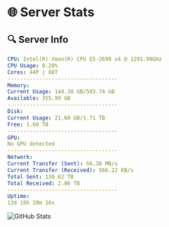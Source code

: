 # 🌐 Server Stats
## 🔍 Server Info
```yaml
CPU: Intel(R) Xeon(R) CPU E5-2699 v4 @ 1291.99GHz
CPU Usage: 0.20%
Cores: 44P | 88T
-----------------------------------
Memory:
Current Usage: 144.38 GB/503.74 GB
Available: 355.99 GB
-----------------------------------
Disk:
Current Usage: 21.60 GB/1.71 TB
Free: 1.60 TB
-----------------------------------
GPU:
No GPU detected
-----------------------------------
Network:
Current Transfer (Sent): 56.38 MB/s
Current Transfer (Received): 566.22 KB/s
Total Sent: 130.62 TB
Total Received: 2.06 TB
-----------------------------------
Uptime:
13d 19h 20m 16s
```
![GitHub Stats](https://img.shields.io/badge/Updated-2025-02-21_18:03:34-blue)